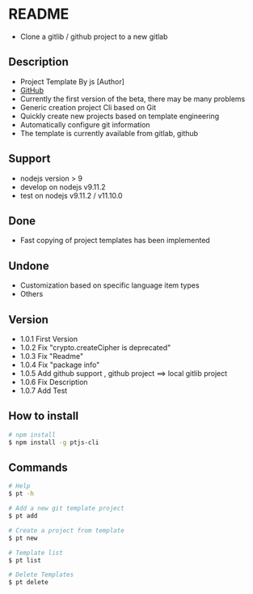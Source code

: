 # README

- Clone a gitlib / github project to a new gitlab

## Description

- Project Template By js [Author]
- [GitHub](https://github.com/jsDuan/ptjs-cli)
- Currently the first version of the beta, there may be many problems
- Generic creation project Cli based on Git
- Quickly create new projects based on template engineering
- Automatically configure git information
- The template is currently available from gitlab, github

## Support 

- nodejs version > 9
- develop on nodejs v9.11.2
- test on nodejs v9.11.2 / v11.10.0

## Done

- Fast copying of project templates has been implemented

## Undone

- Customization based on specific language item types
- Others

## Version

- 1.0.1  First Version
- 1.0.2  Fix "crypto.createCipher is deprecated"
- 1.0.3  Fix "Readme"
- 1.0.4  Fix "package info"
- 1.0.5  Add github support , github project ==> local gitlib project
- 1.0.6  Fix Description
- 1.0.7  Add Test

## How to install

```sh
# npm install
$ npm install -g ptjs-cli
```

## Commands

```sh
# Help
$ pt -h

# Add a new git template project
$ pt add

# Create a project from template
$ pt new

# Template list
$ pt list

# Delete Templates
$ pt delete
```
